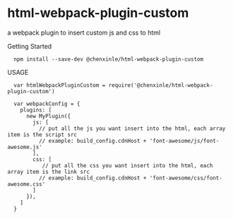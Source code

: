 # html-webpack-plugin-custom
a webpack plugin to insert custom js and css to html

Getting Started
```
  npm install --save-dev @chenxinle/html-webpack-plugin-custom 
```
USAGE
```
  var htmlWebpackPluginCustom = require('@chenxinle/html-webpack-plugin-custom')

  var webpackConfig = {   
    plugins: [   
      new MyPlugin({   
        js: [   
          // put all the js you want insert into the html, each array item is the script src   
          // example: build_config.cdnHost + 'font-awesome/js/font-awesome.js'   
        ],   
        css: [   
           // put all the css you want insert into the html, each array item is the link src   
          // example: build_config.cdnHost + 'font-awesome/css/font-awesome.css'   
        ]   
      }),   
    ]   
  }
```
